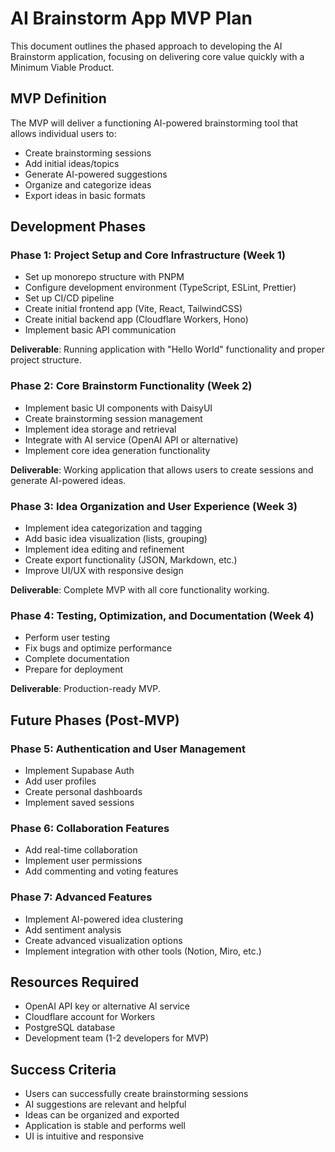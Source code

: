 # AI Brainstorm App MVP Plan

This document outlines the phased approach to developing the AI Brainstorm application, focusing on delivering core value quickly with a Minimum Viable Product.

## MVP Definition

The MVP will deliver a functioning AI-powered brainstorming tool that allows individual users to:
- Create brainstorming sessions
- Add initial ideas/topics
- Generate AI-powered suggestions
- Organize and categorize ideas
- Export ideas in basic formats

## Development Phases

### Phase 1: Project Setup and Core Infrastructure (Week 1)

- Set up monorepo structure with PNPM
- Configure development environment (TypeScript, ESLint, Prettier)
- Set up CI/CD pipeline
- Create initial frontend app (Vite, React, TailwindCSS)
- Create initial backend app (Cloudflare Workers, Hono)
- Implement basic API communication

**Deliverable**: Running application with "Hello World" functionality and proper project structure.

### Phase 2: Core Brainstorm Functionality (Week 2)

- Implement basic UI components with DaisyUI
- Create brainstorming session management
- Implement idea storage and retrieval
- Integrate with AI service (OpenAI API or alternative)
- Implement core idea generation functionality

**Deliverable**: Working application that allows users to create sessions and generate AI-powered ideas.

### Phase 3: Idea Organization and User Experience (Week 3)

- Implement idea categorization and tagging
- Add basic idea visualization (lists, grouping)
- Implement idea editing and refinement
- Create export functionality (JSON, Markdown, etc.)
- Improve UI/UX with responsive design

**Deliverable**: Complete MVP with all core functionality working.

### Phase 4: Testing, Optimization, and Documentation (Week 4)

- Perform user testing
- Fix bugs and optimize performance
- Complete documentation
- Prepare for deployment

**Deliverable**: Production-ready MVP.

## Future Phases (Post-MVP)

### Phase 5: Authentication and User Management

- Implement Supabase Auth
- Add user profiles
- Create personal dashboards
- Implement saved sessions

### Phase 6: Collaboration Features

- Add real-time collaboration
- Implement user permissions
- Add commenting and voting features

### Phase 7: Advanced Features

- Implement AI-powered idea clustering
- Add sentiment analysis
- Create advanced visualization options
- Implement integration with other tools (Notion, Miro, etc.)

## Resources Required

- OpenAI API key or alternative AI service
- Cloudflare account for Workers
- PostgreSQL database
- Development team (1-2 developers for MVP)

## Success Criteria

- Users can successfully create brainstorming sessions
- AI suggestions are relevant and helpful
- Ideas can be organized and exported
- Application is stable and performs well
- UI is intuitive and responsive 